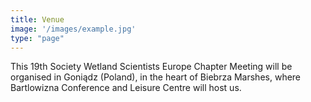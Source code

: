 ```yaml
---
title: Venue
image: '/images/example.jpg'
type: "page"
---
```

This 19th Society Wetland Scientists Europe Chapter Meeting will be organised in Goniądz (Poland), in the heart of Biebrza Marshes, where Bartlowizna Conference and Leisure Centre will host us.
